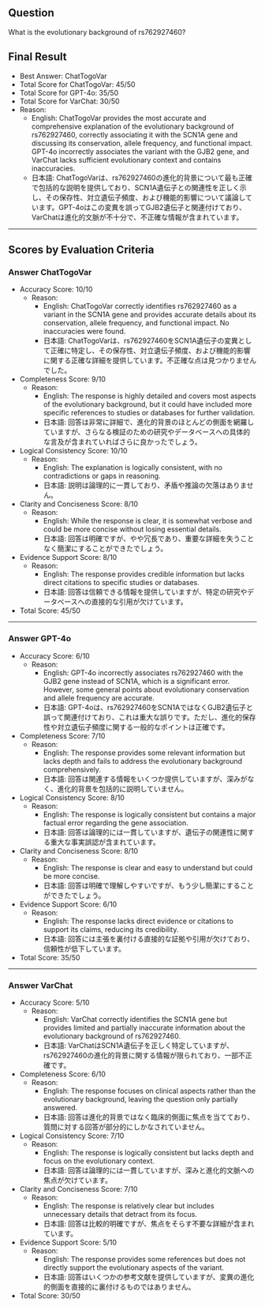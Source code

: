 ## Question

What is the evolutionary background of rs762927460?

## Final Result

- Best Answer: ChatTogoVar
- Total Score for ChatTogoVar: 45/50
- Total Score for GPT-4o: 35/50
- Total Score for VarChat: 30/50
- Reason:
  - English: ChatTogoVar provides the most accurate and comprehensive explanation of the evolutionary background of rs762927460, correctly associating it with the SCN1A gene and discussing its conservation, allele frequency, and functional impact. GPT-4o incorrectly associates the variant with the GJB2 gene, and VarChat lacks sufficient evolutionary context and contains inaccuracies.
  - 日本語: ChatTogoVarは、rs762927460の進化的背景について最も正確で包括的な説明を提供しており、SCN1A遺伝子との関連性を正しく示し、その保存性、対立遺伝子頻度、および機能的影響について議論しています。GPT-4oはこの変異を誤ってGJB2遺伝子と関連付けており、VarChatは進化的文脈が不十分で、不正確な情報が含まれています。

---

## Scores by Evaluation Criteria

### Answer ChatTogoVar
- Accuracy Score: 10/10
  - Reason: 
    - English: ChatTogoVar correctly identifies rs762927460 as a variant in the SCN1A gene and provides accurate details about its conservation, allele frequency, and functional impact. No inaccuracies were found.
    - 日本語: ChatTogoVarは、rs762927460をSCN1A遺伝子の変異として正確に特定し、その保存性、対立遺伝子頻度、および機能的影響に関する正確な詳細を提供しています。不正確な点は見つかりませんでした。
- Completeness Score: 9/10
  - Reason: 
    - English: The response is highly detailed and covers most aspects of the evolutionary background, but it could have included more specific references to studies or databases for further validation.
    - 日本語: 回答は非常に詳細で、進化的背景のほとんどの側面を網羅していますが、さらなる検証のための研究やデータベースへの具体的な言及が含まれていればさらに良かったでしょう。
- Logical Consistency Score: 10/10
  - Reason: 
    - English: The explanation is logically consistent, with no contradictions or gaps in reasoning.
    - 日本語: 説明は論理的に一貫しており、矛盾や推論の欠落はありません。
- Clarity and Conciseness Score: 8/10
  - Reason: 
    - English: While the response is clear, it is somewhat verbose and could be more concise without losing essential details.
    - 日本語: 回答は明確ですが、やや冗長であり、重要な詳細を失うことなく簡潔にすることができたでしょう。
- Evidence Support Score: 8/10
  - Reason: 
    - English: The response provides credible information but lacks direct citations to specific studies or databases.
    - 日本語: 回答は信頼できる情報を提供していますが、特定の研究やデータベースへの直接的な引用が欠けています。
- Total Score: 45/50

---

### Answer GPT-4o
- Accuracy Score: 6/10
  - Reason: 
    - English: GPT-4o incorrectly associates rs762927460 with the GJB2 gene instead of SCN1A, which is a significant error. However, some general points about evolutionary conservation and allele frequency are accurate.
    - 日本語: GPT-4oは、rs762927460をSCN1AではなくGJB2遺伝子と誤って関連付けており、これは重大な誤りです。ただし、進化的保存性や対立遺伝子頻度に関する一般的なポイントは正確です。
- Completeness Score: 7/10
  - Reason: 
    - English: The response provides some relevant information but lacks depth and fails to address the evolutionary background comprehensively.
    - 日本語: 回答は関連する情報をいくつか提供していますが、深みがなく、進化的背景を包括的に説明していません。
- Logical Consistency Score: 8/10
  - Reason: 
    - English: The response is logically consistent but contains a major factual error regarding the gene association.
    - 日本語: 回答は論理的には一貫していますが、遺伝子の関連性に関する重大な事実誤認が含まれています。
- Clarity and Conciseness Score: 8/10
  - Reason: 
    - English: The response is clear and easy to understand but could be more concise.
    - 日本語: 回答は明確で理解しやすいですが、もう少し簡潔にすることができたでしょう。
- Evidence Support Score: 6/10
  - Reason: 
    - English: The response lacks direct evidence or citations to support its claims, reducing its credibility.
    - 日本語: 回答には主張を裏付ける直接的な証拠や引用が欠けており、信頼性が低下しています。
- Total Score: 35/50

---

### Answer VarChat
- Accuracy Score: 5/10
  - Reason: 
    - English: VarChat correctly identifies the SCN1A gene but provides limited and partially inaccurate information about the evolutionary background of rs762927460.
    - 日本語: VarChatはSCN1A遺伝子を正しく特定していますが、rs762927460の進化的背景に関する情報が限られており、一部不正確です。
- Completeness Score: 6/10
  - Reason: 
    - English: The response focuses on clinical aspects rather than the evolutionary background, leaving the question only partially answered.
    - 日本語: 回答は進化的背景ではなく臨床的側面に焦点を当てており、質問に対する回答が部分的にしかなされていません。
- Logical Consistency Score: 7/10
  - Reason: 
    - English: The response is logically consistent but lacks depth and focus on the evolutionary context.
    - 日本語: 回答は論理的には一貫していますが、深みと進化的文脈への焦点が欠けています。
- Clarity and Conciseness Score: 7/10
  - Reason: 
    - English: The response is relatively clear but includes unnecessary details that detract from its focus.
    - 日本語: 回答は比較的明確ですが、焦点をそらす不要な詳細が含まれています。
- Evidence Support Score: 5/10
  - Reason: 
    - English: The response provides some references but does not directly support the evolutionary aspects of the variant.
    - 日本語: 回答はいくつかの参考文献を提供していますが、変異の進化的側面を直接的に裏付けるものではありません。
- Total Score: 30/50
